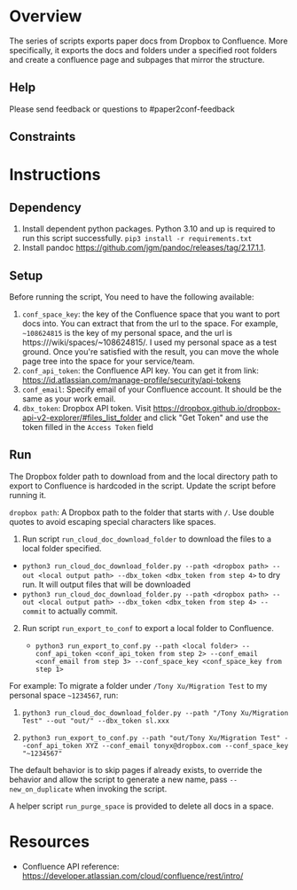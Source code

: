 # Overview

The series of scripts exports paper docs from Dropbox to Confluence. More
specifically, it exports the docs and folders under a specified root folders
and create a confluence page and subpages that mirror the structure.

## Help

Please send feedback or questions to #paper2conf-feedback

## Constraints

# Instructions

## Dependency

1. Install dependent python packages. Python 3.10 and up is required to run this script successfully.
   `pip3 install -r requirements.txt`
2. Install pandoc https://github.com/jgm/pandoc/releases/tag/2.17.1.1.

## Setup

Before running the script, You need to have the following available:

1. `conf_space_key`: the key of the Confluence space that you want to port docs into. You can extract that from the url
   to the space. For example, `~108624815` is the key of my personal space, and the url is https://<url>/wiki/spaces/~108624815/. I used my personal space as a test ground. Once you're satisfied with the result, you can move the whole page tree into the space for your service/team.
2. `conf_api_token`: the Confluence API key. You can get it from
   link: https://id.atlassian.com/manage-profile/security/api-tokens
3. `conf_email`: Specify email of your Confluence account. It should be the same as your work email.
4. `dbx_token`: Dropbox API token. Visit https://dropbox.github.io/dropbox-api-v2-explorer/#files_list_folder and click "Get Token" and use the token filled in the `Access Token` field

## Run

The Dropbox folder path to download from and the local directory path to export to Confluence is
hardcoded in the script. Update the script before running it.

`dropbox path`: A Dropbox path to the folder that starts with `/`. Use double quotes to avoid escaping special characters like spaces.

1. Run script `run_cloud_doc_download_folder` to download the files to a local folder specified.

- `python3 run_cloud_doc_download_folder.py --path <dropbox path> --out <local output path> --dbx_token <dbx_token from step 4>` to dry run. It will output files that will be downloaded
- `python3 run_cloud_doc_download_folder.py --path <dropbox path> --out <local output path> --dbx_token <dbx_token from step 4> --commit` to actually commit.

2. Run script `run_export_to_conf` to export a local folder to Confluence.

   - `python3 run_export_to_conf.py --path <local folder> --conf_api_token <conf_api_token from step 2> --conf_email <conf_email from step 3> --conf_space_key <conf_space_key from step 1>`

For example: To migrate a folder under `/Tony Xu/Migration Test` to my personal space `~1234567`, run:

1. `python3 run_cloud_doc_download_folder.py --path "/Tony Xu/Migration Test" --out "out/" --dbx_token sl.xxx`

2. `python3 run_export_to_conf.py --path "out/Tony Xu/Migration Test" --conf_api_token XYZ --conf_email tonyx@dropbox.com --conf_space_key "~1234567"`

The default behavior is to skip pages if already exists, to override the behavior and allow the script to generate a new name, pass `--new_on_duplicate` when invoking the script.

A helper script `run_purge_space` is provided to delete all docs in a space.

# Resources

- Confluence API reference: https://developer.atlassian.com/cloud/confluence/rest/intro/
